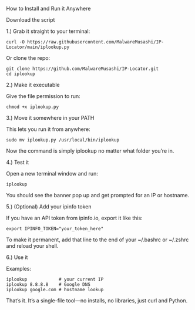 How to Install and Run it Anywhere

Download the script

1.) Grab it straight to your terminal:
```
curl -O https://raw.githubusercontent.com/MalwareMusashi/IP-Locator/main/iplookup.py
```

Or clone the repo:
```
git clone https://github.com/MalwareMusashi/IP-Locator.git
cd iplookup
```

2.) Make it executable

Give the file permission to run:
```
chmod +x iplookup.py
```

3.) Move it somewhere in your PATH

This lets you run it from anywhere:
```
sudo mv iplookup.py /usr/local/bin/iplookup
```

Now the command is simply iplookup no matter what folder you’re in.

4.) Test it

Open a new terminal window and run:
```
iplookup
```

You should see the banner pop up and get prompted for an IP or hostname.

5.) (Optional) Add your ipinfo token

If you have an API token from ipinfo.io, export it like this:
```
export IPINFO_TOKEN="your_token_here"
```

To make it permanent, add that line to the end of your ~/.bashrc or ~/.zshrc and reload your shell.

6.) Use it

Examples:
```
iplookup            # your current IP
iplookup 8.8.8.8    # Google DNS
iplookup google.com # hostname lookup
```

That’s it. It’s a single-file tool—no installs, no libraries, just curl and Python.
